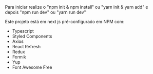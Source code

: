 Para iniciar realize o "npm init & npm install" ou "yarn init & yarn add" e depois "npm run dev" ou "yarn run dev"

Este projeto está em next js pré-configurado em NPM com:

- Typescript
- Styled Components
- Axios
- React Refresh
- Redux
- Formik
- Yup
- Font Awesome Free
